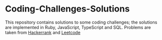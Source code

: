# Coding-Challenges-Solutions

This repository contains solutions to some coding challenges; the solutions are implemented in Ruby, JavaScript, TypeScript and SQL.
Problems are taken from [Hackerrank](https://www.hackerrank.com/) and [Leetcode](https://leetcode.com/)
